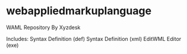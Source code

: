# webappliedmarkuplanguage
WAML Repository By Xyzdesk

Includes:
Syntax Definition (def)
Syntax Definition (xml)
EditWML Editor (exe)
